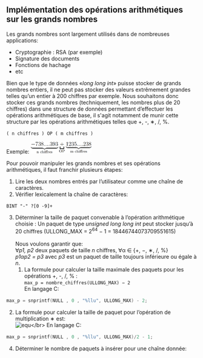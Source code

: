 ## Implémentation des opérations arithmétiques sur les grands nombres

Les grands nombres sont largement utilisés dans de nombreuses applications:
- Cryptographie : RSA (par exemple)
- Signature des documents
- Fonctions de hachage
- etc

Bien que le type de données «*long long int*» puisse stocker de grands nombres entiers, il ne peut
pas stocker des valeurs extrêmement grandes telles qu’un entier à 200 chiffres par exemple.
Nous souhaitons donc stocker ces grands nombres (techniquement, les nombres plus de 20 chiffres)
dans une structure de données permettant d’effectuer les opérations arithmétiques de base, il
s'agit notamment de munir cette structure par les opérations arithmétiques telles que +, -, ∗, /, %.
```
( n chiffres ) OP ( m chiffres )
```
Exemple: <img src="img/i1.png" alt="738....393+1235....238" height="32px" />

Pour pouvoir manipuler les grands nombres et ses opérations arithmétiques, il faut franchir plusieurs étapes:
1. Lire les deux nombres entrés par l’utilisateur comme une chaîne de caractères.
2. Vérifier lexicalement la chaîne de caractères:
```
BINT "-" ?[0 -9]+
```
3. Déterminer la taille de paquet convenable à l’opération arithmétique choisie :
Un paquet de type *unsigned long long int* peut stocker jusqu’à 20 chiffres
(ULLONG_MAX = 2<sup>64</sup> − 1 = 18446744073709551615)</br></br>
Nous voulons garantir que:</br>
∀*p1, p2* deux paquets de taille *n* chiffres, ∀α ∈ {+, −, ∗, /, %}</br>
*p1αp2 = p3* avec *p3* est un paquet de taille toujours inférieure ou égale à *n*.</br>
   1. La formule pour calculer la taille maximale des paquets pour les opérations +, -, /, % :</br>
`max_p = nombre_chiffres(ULLONG_MAX) − 2`</br>
En langage C: 
```c
max_p = snprintf(NULL , 0 , "%llu", ULLONG_MAX) - 2;
```
   2. La formule pour calculer la taille de paquet pour l’opération de multiplication ∗ est:</br>
![equ](https://render.githubusercontent.com/render/math?math=max\_p%20=%20\frac{\text{nombre\_chiffres(ULLONG\_MAX)}}{2}-1)</br>
En langage C:
```c
max_p = snprintf(NULL , 0 , "%llu", ULLONG_MAX)/2 - 1;
```
4. Déterminer le nombre de paquets à insérer pour une chaîne donnée:

